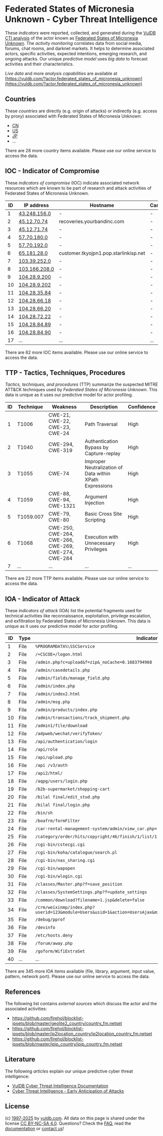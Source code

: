 # Federated States of Micronesia Unknown - Cyber Threat Intelligence

These _indicators_ were reported, collected, and generated during the [VulDB CTI analysis](https://vuldb.com/?kb.cti) of the actor known as [Federated States of Micronesia Unknown](https://vuldb.com/?actor.federated_states_of_micronesia_unknown). The _activity monitoring_ correlates data from social media, forums, chat rooms, and darknet markets. It helps to determine associated actors, specific activities, expected intentions, emerging research, and ongoing attacks. Our unique _predictive model_ uses _big data_ to forecast activities and their characteristics.

_Live data_ and more _analysis capabilities_ are available at [https://vuldb.com/?actor.federated_states_of_micronesia_unknown](https://vuldb.com/?actor.federated_states_of_micronesia_unknown)

## Countries

These _countries_ are directly (e.g. origin of attacks) or indirectly (e.g. access by proxy) associated with Federated States of Micronesia Unknown:

* [CN](https://vuldb.com/?country.cn)
* [US](https://vuldb.com/?country.us)
* [JP](https://vuldb.com/?country.jp)
* ...

There are 28 more country items available. Please use our online service to access the data.

## IOC - Indicator of Compromise

These _indicators of compromise_ (IOC) indicate associated network resources which are known to be part of research and attack activities of Federated States of Micronesia Unknown.

ID | IP address | Hostname | Campaign | Confidence
-- | ---------- | -------- | -------- | ----------
1 | [43.248.156.0](https://vuldb.com/?ip.43.248.156.0) | - | - | High
2 | [45.12.70.74](https://vuldb.com/?ip.45.12.70.74) | recoveries.yourbandinc.com | - | High
3 | [45.12.71.74](https://vuldb.com/?ip.45.12.71.74) | - | - | High
4 | [57.70.180.0](https://vuldb.com/?ip.57.70.180.0) | - | - | High
5 | [57.70.192.0](https://vuldb.com/?ip.57.70.192.0) | - | - | High
6 | [65.181.28.0](https://vuldb.com/?ip.65.181.28.0) | customer.tkyojpn1.pop.starlinkisp.net | - | High
7 | [103.39.252.0](https://vuldb.com/?ip.103.39.252.0) | - | - | High
8 | [103.166.208.0](https://vuldb.com/?ip.103.166.208.0) | - | - | High
9 | [104.28.9.200](https://vuldb.com/?ip.104.28.9.200) | - | - | High
10 | [104.28.9.202](https://vuldb.com/?ip.104.28.9.202) | - | - | High
11 | [104.28.35.84](https://vuldb.com/?ip.104.28.35.84) | - | - | High
12 | [104.28.66.18](https://vuldb.com/?ip.104.28.66.18) | - | - | High
13 | [104.28.66.20](https://vuldb.com/?ip.104.28.66.20) | - | - | High
14 | [104.28.72.22](https://vuldb.com/?ip.104.28.72.22) | - | - | High
15 | [104.28.84.89](https://vuldb.com/?ip.104.28.84.89) | - | - | High
16 | [104.28.84.90](https://vuldb.com/?ip.104.28.84.90) | - | - | High
17 | ... | ... | ... | ...

There are 62 more IOC items available. Please use our online service to access the data.

## TTP - Tactics, Techniques, Procedures

_Tactics, techniques, and procedures_ (TTP) summarize the suspected MITRE ATT&CK techniques used by _Federated States of Micronesia Unknown_. This data is unique as it uses our predictive model for actor profiling.

ID | Technique | Weakness | Description | Confidence
-- | --------- | -------- | ----------- | ----------
1 | T1006 | CWE-21, CWE-22, CWE-23, CWE-24 | Path Traversal | High
2 | T1040 | CWE-294, CWE-319 | Authentication Bypass by Capture-replay | High
3 | T1055 | CWE-74 | Improper Neutralization of Data within XPath Expressions | High
4 | T1059 | CWE-88, CWE-94, CWE-1321 | Argument Injection | High
5 | T1059.007 | CWE-79, CWE-80 | Basic Cross Site Scripting | High
6 | T1068 | CWE-250, CWE-264, CWE-266, CWE-269, CWE-274, CWE-284 | Execution with Unnecessary Privileges | High
7 | ... | ... | ... | ...

There are 22 more TTP items available. Please use our online service to access the data.

## IOA - Indicator of Attack

These _indicators of attack_ (IOA) list the potential fragments used for technical activities like reconnaissance, exploitation, privilege escalation, and exfiltration by Federated States of Micronesia Unknown. This data is unique as it uses our predictive model for actor profiling.

ID | Type | Indicator | Confidence
-- | ---- | --------- | ----------
1 | File | `%PROGRAMDATA%\SSCService` | High
2 | File | `/+CSCOE+/logon.html` | High
3 | File | `/admin.php?c=upload&f=zip&_noCache=0.1683794968` | High
4 | File | `/admin/casedetails.php` | High
5 | File | `/admin/fields/manage_field.php` | High
6 | File | `/admin/index.php` | High
7 | File | `/admin/index2.html` | High
8 | File | `/admin/msg.php` | High
9 | File | `/admin/products/index.php` | High
10 | File | `/admin/transactions/track_shipment.php` | High
11 | File | `/admin1/file/download` | High
12 | File | `/adpweb/wechat/verifyToken/` | High
13 | File | `/api/authentication/login` | High
14 | File | `/api/role` | Medium
15 | File | `/api/upload.php` | High
16 | File | `/api /v3/auth` | High
17 | File | `/api2/html/` | Medium
18 | File | `/aqpg/users/login.php` | High
19 | File | `/b2b-supermarket/shopping-cart` | High
20 | File | `/bilal final/edit_stud.php` | High
21 | File | `/bilal final/login.php` | High
22 | File | `/bin/sh` | Low
23 | File | `/boafrm/formFilter` | High
24 | File | `/car-rental-management-system/admin/view_car.php=` | High
25 | File | `/category/order/hits/copyright/46/finish/1/list/1` | High
26 | File | `/cgi-bin/cstecgi.cgi` | High
27 | File | `/cgi-bin/koha/catalogue/search.pl` | High
28 | File | `/cgi-bin/nas_sharing.cgi` | High
29 | File | `/cgi-bin/wapopen` | High
30 | File | `/cgi-bin/wlogin.cgi` | High
31 | File | `/classes/Master.php?f=save_position` | High
32 | File | `/classes/SystemSettings.php?f=update_settings` | High
33 | File | `/common/download?filename=1.jsp&delete=false` | High
34 | File | `/crm/weixinmp/index.php?userid=123&module=Users&usid=1&action=UsersAjax&minipro_const_type=1&related_module=Singin` | High
35 | File | `/debug/pprof` | Medium
36 | File | `/devinfo` | Medium
37 | File | `/etc/hosts.deny` | High
38 | File | `/forum/away.php` | High
39 | File | `/goform/WifiExtraSet` | High
40 | ... | ... | ...

There are 345 more IOA items available (file, library, argument, input value, pattern, network port). Please use our online service to access the data.

## References

The following list contains _external sources_ which discuss the actor and the associated activities:

* https://github.com/firehol/blocklist-ipsets/blob/master/geolite2_country/country_fm.netset
* https://github.com/firehol/blocklist-ipsets/blob/master/ip2location_country/ip2location_country_fm.netset
* https://github.com/firehol/blocklist-ipsets/blob/master/ipip_country/ipip_country_fm.netset

## Literature

The following _articles_ explain our unique predictive cyber threat intelligence:

* [VulDB Cyber Threat Intelligence Documentation](https://vuldb.com/?kb.cti)
* [Cyber Threat Intelligence - Early Anticipation of Attacks](https://www.scip.ch/en/?labs.20201022)

## License

(c) [1997-2025](https://vuldb.com/?kb.changelog) by [vuldb.com](https://vuldb.com/?kb.about). All data on this page is shared under the license [CC BY-NC-SA 4.0](https://creativecommons.org/licenses/by-nc-sa/4.0/). Questions? Check the [FAQ](https://vuldb.com/?kb.faq), read the [documentation](https://vuldb.com/?kb) or [contact us](https://vuldb.com/?contact)!
